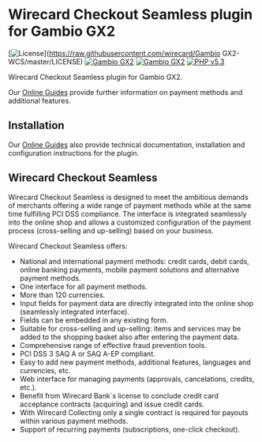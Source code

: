 # Wirecard Checkout Seamless plugin for Gambio GX2

[![License](https://img.shields.io/badge/license-GPLv2-blue.svg)](https://raw.githubusercontent.com/wirecard/Gambio GX2-WCS/master/LICENSE)
[![Gambio GX2](https://img.shields.io/badge/Gambio_GX2-v2.6.1.0-green.svg)](https://www.gambio.de/)
[![Gambio GX2](https://img.shields.io/badge/Gambio_GX2-v2.7.1.0-green.svg)](https://www.gambio.de/)
[![PHP v5.3](https://img.shields.io/badge/php-v5.3-yellow.svg)](http://www.php.net)


Wirecard Checkout Seamless plugin for Gambio GX2. 

Our [Online Guides](https://guides.wirecard.at/) provide further information on payment methods and additional features. 

## Installation
Our [Online Guides](https://guides.wirecard.at/shop_plugins:gambio_wcs:start "Installation details") also provide technical documentation, installation and configuration instructions for the plugin.


## Wirecard Checkout Seamless
Wirecard Checkout Seamless is designed to meet the ambitious demands of merchants offering a wide range of payment methods while at the same time fulfilling PCI DSS compliance. The interface is integrated seamlessly into the online shop and allows a customized configuration of the payment process (cross-selling and up-selling) based on your business. 

Wirecard Checkout Seamless offers:
- National and international payment methods: credit cards, debit cards, online banking payments, mobile payment solutions and alternative payment methods.
- One interface for all payment methods.
- More than 120 currencies.
- Input fields for payment data are directly integrated into the online shop (seamlessly integrated interface).
- Fields can be embedded in any existing form.
- Suitable for cross-selling and up-selling: items and services may be added to the shopping basket also after entering the payment data.
- Comprehensive range of effective fraud prevention tools.
- PCI DSS 3 SAQ A or SAQ A-EP compliant.
- Easy to add new payment methods, additional features, languages and currencies, etc.
- Web interface for managing payments (approvals, cancelations, credits, etc.).
- Benefit from Wirecard Bank´s license to conclude credit card acceptance contracts (acquiring) and issue credit cards.
- With Wirecard Collecting only a single contract is required for payouts within various payment methods.
- Support of recurring payments (subscriptions, one-click checkout).
